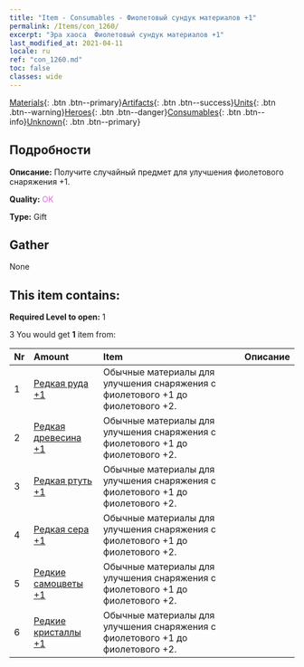 ```yaml
---
title: "Item - Consumables - Фиолетовый сундук материалов +1"
permalink: /Items/con_1260/
excerpt: "Эра хаоса  Фиолетовый сундук материалов +1"
last_modified_at: 2021-04-11
locale: ru
ref: "con_1260.md"
toc: false
classes: wide
---
```

 [Materials](/ru/Items/){: .btn .btn--primary}[Artifacts](/ru/Items/Artifacts/){: .btn .btn--success}[Units](/ru/Items/Units/){: .btn .btn--warning}[Heroes](/ru/Items/Heroes/){: .btn .btn--danger}[Consumables](/ru/Items/Consumables/){: .btn .btn--info}[Unknown](/ru/Items/Unknown/){: .btn .btn--primary}

## Подробности
 **Описание:** Получите случайный предмет для улучшения фиолетового снаряжения +1.

 **Quality:** <span style="color: #DA70D6">OK</span>

 **Type:** Gift

## Gather

  None

## This item contains:

 **Required Level to open:** 1

 3 You would get **1** item  from:

  | Nr | Amount |     Item    | Описание |
  |:---|:-------|:------------|:-----------:|
  | 1 | [Редкая руда +1](/ru/Items/mat_40/) | Обычные материалы для улучшения снаряжения c фиолетового +1 до фиолетового +2. | 
  | 2 | [Редкая древесина +1](/ru/Items/mat_41/) | Обычные материалы для улучшения снаряжения c фиолетового +1 до фиолетового +2. | 
  | 3 | [Редкая ртуть +1](/ru/Items/mat_42/) | Обычные материалы для улучшения снаряжения c фиолетового +1 до фиолетового +2. | 
  | 4 | [Редкая сера +1](/ru/Items/mat_43/) | Обычные материалы для улучшения снаряжения c фиолетового +1 до фиолетового +2. | 
  | 5 | [Редкие самоцветы +1](/ru/Items/mat_44/) | Обычные материалы для улучшения снаряжения c фиолетового +1 до фиолетового +2. | 
  | 6 | [Редкие кристаллы +1](/ru/Items/mat_45/) | Обычные материалы для улучшения снаряжения c фиолетового +1 до фиолетового +2. | 
